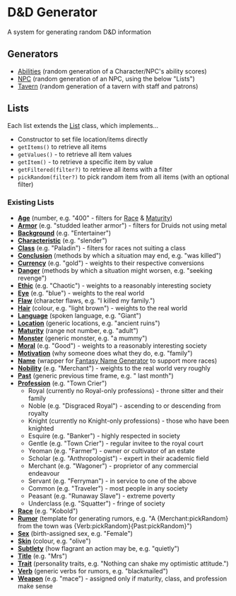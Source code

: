 # D&D Generator

A system for generating random D&D information

## Generators

-   [Abilities](lib/generator/Abilities.ts) (random generation of a Character/NPC's ability scores)
-   [NPC](lib/generator/NPC.ts) (random generation of an NPC, using the below "Lists")
-   [Tavern](lib/generator/Tavern.ts) (random generation of a tavern with staff and patrons)

## Lists

Each list extends the [List](lib/list/List.ts) class, which implements...

-   Constructor to set file location/items directly
-   `getItems()` to retrieve all items
-   `getValues()` - to retrieve all item values
-   `getItem()` - to retrieve a specific item by value
-   `getFiltered(filter?)` to retrieve all items with a filter
-   `pickRandom(filter?)` to pick random item from all items (with an optional filter)

### Existing Lists

-   [**Age**](lib/list/age/age.ts) (number, e.g. "400" - filters for [Race](lib/list/race/) & [Maturity](lib/list/maturity/))
-   [**Armor**](lib/list/armor/armor.ts) (e.g. "studded leather armor") - filters for Druids not using metal
-   [**Background**](lib/list/background/background.ts) (e.g. "Entertainer")
-   [**Characteristic**](lib/list/characteristic/characteristic.ts) (e.g. "slender")
-   [**Class**](lib/list/class/class.ts) (e.g. "Paladin") - filters for races not suiting a class
-   [**Conclusion**](lib/list/conclusion/conclusion.ts) (methods by which a situation may end, e.g. "was killed")
-   [**Currency**](lib/list/currency/currency.ts) (e.g. "gold") - weights to their respective conversions
-   [**Danger**](lib/list/danger/danger.ts) (methods by which a situation might worsen, e.g. "seeking revenge")
-   [**Ethic**](lib/list/ethic/ethic.ts) (e.g. "Chaotic") - weights to a reasonably interesting society
-   [**Eye**](lib/list/eye/eye.ts) (e.g. "blue") - weights to the real world
-   [**Flaw**](lib/list/flaw/flaw.ts) (character flaws, e.g. "I killed my family.")
-   [**Hair**](lib/list/hair/hair.ts) (colour, e.g. "light brown") - weights to the real world
-   [**Language**](lib/list/language/language.ts) (spoken language, e.g. "Giant")
-   [**Location**](lib/list/location/location.ts) (generic locations, e.g. "ancient ruins")
-   [**Maturity**](lib/list/maturity/maturity.ts) (range not number, e.g. "adult")
-   [**Monster**](lib/list/monster/monster.ts) (generic monster, e.g. "a mummy")
-   [**Moral**](lib/list/moral/moral.ts) (e.g. "Good") - weights to a reasonably interesting society
-   [**Motivation**](lib/list/motivation/motivation.ts) (why someone does what they do, e.g. "family")
-   [**Name**](lib/list/name/name.ts) (wrapper for [Fantasy Name Generator](https://www.npmjs.com/package/fantasy-name-generator) to support more races)
-   [**Nobility**](lib/list/nobility/nobility.ts) (e.g. "Merchant") - weights to the real world very roughly
-   [**Past**](lib/list/past/past.ts) (generic previous time frame, e.g. " last month")
-   [**Profession**](lib/list/profession/profession.ts) (e.g. "Town Crier")
    -   Royal (currently no Royal-only professions) - throne sitter and their family
    -   Noble (e.g. "Disgraced Royal") - ascending to or descending from royalty
    -   Knight (currently no Knight-only professions) - those who have been knighted
    -   Esquire (e.g. "Banker") - highly respected in society
    -   Gentle (e.g. "Town Crier") - regular invitee to the royal court
    -   Yeoman (e.g. "Farmer") - owner or cultivator of an estate
    -   Scholar (e.g. "Anthropologist") - expert in their academic field
    -   Merchant (e.g. "Wagoner") - proprietor of any commercial endeavour
    -   Servant (e.g. "Ferryman") - in service to one of the above
    -   Common (e.g. "Traveler") - most people in any society
    -   Peasant (e.g. "Runaway Slave") - extreme poverty
    -   Underclass (e.g. "Squatter") - fringe of society
-   [**Race**](lib/list/race/race.ts) (e.g. "Kobold")
-   [**Rumor**](lib/list/rumor/rumor.ts) (template for generating rumors, e.g. "A {Merchant:pickRandom} from the town was {Verb:pickRandom}{Past:pickRandom}")
-   [**Sex**](lib/list/sex/sex.ts) (birth-assigned sex, e.g. "Female")
-   [**Skin**](lib/list/skin/skin.ts) (colour, e.g. "olive")
-   [**Subtlety**](lib/list/subtlety/subtlety.ts) (how flagrant an action may be, e.g. "quietly")
-   [**Title**](lib/list/title/title.ts) (e.g. "Mrs")
-   [**Trait**](lib/list/trait/trait.ts) (personality traits, e.g. "Nothing can shake my optimistic attitude.")
-   [**Verb**](lib/list/verb/verb.ts) (generic verbs for rumors, e.g. "blackmailed")
-   [**Weapon**](lib/list/weapon/weapon.ts) (e.g. "mace") - assigned only if maturity, class, and profession make sense
